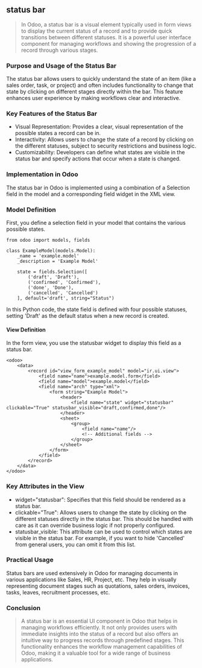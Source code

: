 ## status bar
> In Odoo, a status bar is a visual element typically used in form views to display the current status of a record and to provide quick transitions between different statuses. It is a powerful user interface component for managing workflows and showing the progression of a record through various stages.

### Purpose and Usage of the Status Bar
The status bar allows users to quickly understand the state of an item (like a sales order, task, or project) and often includes functionality to change that state by clicking on different stages directly within the bar. This feature enhances user experience by making workflows clear and interactive.

### Key Features of the Status Bar
- Visual Representation: Provides a clear, visual representation of the possible states a record can be in.
- Interactivity: Allows users to change the state of a record by clicking on the different statuses, subject to security restrictions and business logic.
- Customizability: Developers can define what states are visible in the status bar and specify actions that occur when a state is changed.
### Implementation in Odoo
The status bar in Odoo is implemented using a combination of a Selection field in the model and a corresponding field widget in the XML view.

### Model Definition
First, you define a selection field in your model that contains the various possible states.

```
from odoo import models, fields

class ExampleModel(models.Model):
    _name = 'example.model'
    _description = 'Example Model'

    state = fields.Selection([
        ('draft', 'Draft'),
        ('confirmed', 'Confirmed'),
        ('done', 'Done'),
        ('cancelled', 'Cancelled')
    ], default='draft', string="Status")
```
In this Python code, the state field is defined with four possible statuses, setting 'Draft' as the default status when a new record is created.

#### View Definition
In the form view, you use the statusbar widget to display this field as a status bar.

```
<odoo>
    <data>
        <record id="view_form_example_model" model="ir.ui.view">
            <field name="name">example.model.form</field>
            <field name="model">example.model</field>
            <field name="arch" type="xml">
                <form string="Example Model">
                    <header>
                        <field name="state" widget="statusbar" clickable="True" statusbar_visible="draft,confirmed,done"/>
                    </header>
                    <sheet>
                        <group>
                            <field name="name"/>
                            <!-- Additional fields -->
                        </group>
                    </sheet>
                </form>
            </field>
        </record>
    </data>
</odoo>
```
### Key Attributes in the View
- widget="statusbar": Specifies that this field should be rendered as a status bar.
- clickable="True": Allows users to change the state by clicking on the different statuses directly in the status bar. This should be handled with care as it can override business logic if not properly configured.
- statusbar_visible: This attribute can be used to control which states are visible in the status bar. For example, if you want to hide 'Cancelled' from general users, you can omit it from this list.
### Practical Usage
Status bars are used extensively in Odoo for managing documents in various applications like Sales, HR, Project, etc. They help in visually representing document stages such as quotations, sales orders, invoices, tasks, leaves, recruitment processes, etc.

### Conclusion
> A status bar is an essential UI component in Odoo that helps in managing workflows efficiently. It not only provides users with immediate insights into the status of a record but also offers an intuitive way to progress records through predefined stages. This functionality enhances the workflow management capabilities of Odoo, making it a valuable tool for a wide range of business applications.
